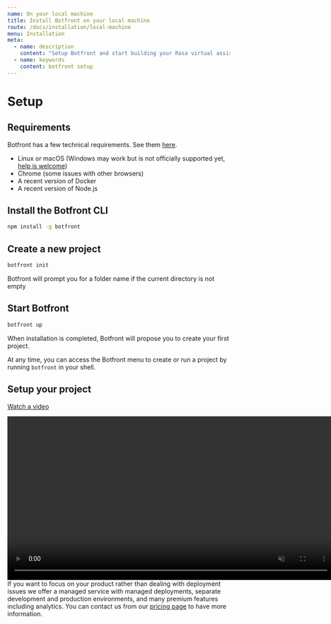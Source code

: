 ```yaml
---
name: On your local machine
title: Install Botfront on your local machine
route: /docs/installation/local-machine
menu: Installation
meta:
  - name: description
    content: "Setup Botfront and start building your Rasa virtual assistant on your local machine in no time, or focus on your product and leave deployment to us with Botfront Cloud."
  - name: keywords
    content: botfront setup
---
```


# Setup

## Requirements

Botfront has a few technical requirements. See them [here](/docs/deployment/configuration/#indicative-minimal-technical-requirements).

- Linux or macOS (Windows may work but is not officially supported yet, [help is welcome](https://github.com/botfront/botfront/issues/115))
- Chrome (some issues with other browsers)
- A recent version of Docker
- A recent version of Node.js

## Install the Botfront CLI

```bash
npm install -g botfront
```

## Create a new project

```bash
botfront init
```

Botfront will prompt you for a folder name if the current directory is not empty

## Start Botfront

```bash
botfront up
```

When installation is completed, Botfront will propose you to create your first project.

At any time, you can access the Botfront menu to create or run a project by running `botfront` in your shell.

## Setup your project

[Watch a video](https://drive.google.com/file/d/1okdDJlYryFF4eOXj1SUk8-DA_DVf9wBm/view?usp=drive_link)

<video autoplay muted loop width="740" controls>
  <source src="../../videos/setup.mp4" type="video/mp4"/>
  Your browser does not support the video tag.
</video>


<Important type="info" title="Botfront Cloud">
If you want to focus on your product rather than dealing with deployment issues we offer a managed service with managed deployments,
separate development and production environments,
and many premium features including analytics.
You can contact us from our <a href="/pricing">pricing page</a> to have more information.
</Important>
